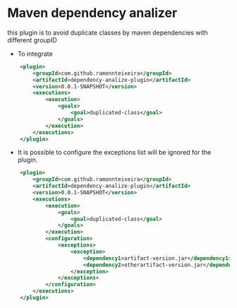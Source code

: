 # Maven dependency analizer

this plugin is to avoid duplicate classes by maven dependencies with different groupID

* To integrate

```xml
	<plugin>
		<groupId>com.github.ramonnteixeira</groupId>
		<artifactId>dependency-analize-plugin</artifactId>
		<version>0.0.1-SNAPSHOT</version>
		<executions>
			<execution>
				<goals>
					<goal>duplicated-class</goal>
				</goals>
			</execution>
		</executions>			
	</plugin>
```

* It is possible to configure the exceptions list will be ignored for the plugin.

```xml
	<plugin>
		<groupId>com.github.ramonnteixeira</groupId>
		<artifactId>dependency-analize-plugin</artifactId>
		<version>0.0.1-SNAPSHOT</version>
		<executions>
			<execution>
				<goals>
					<goal>duplicated-class</goal>
				</goals>
			</execution>
			<configuration>
				<exceptions>
					<exception>
						<dependency1>artifact-version.jar</dependency1>
						<dependency2>otherartifact-version.jar</dependency2>
					</exception>
				</exceptions>
			</configuration>	
		</executions>			
	</plugin>
```
